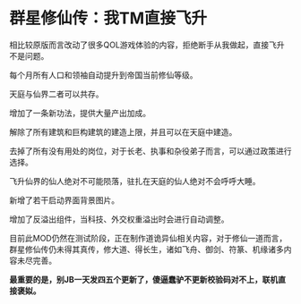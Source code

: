 # 群星修仙传：我TM直接飞升

相比较原版而言改动了很多QOL游戏体验的内容，拒绝断手从我做起，直接飞升不是问题。

每个月所有人口和领袖自动提升到帝国当前修仙等级。

天庭与仙界二者可以共存。

增加了一条新功法，提供大量产出加成。

解除了所有建筑和巨构建筑的建造上限，并且可以在天庭中建造。

去掉了所有没有用处的岗位，对于长老、执事和杂役弟子而言，可以通过政策进行选择。

飞升仙界的仙人绝对不可能陨落，驻扎在天庭的仙人绝对不会呼呼大睡。

新增了若干启动界面背景图片。

增加了反溢出组件，当科技、外交权重溢出时会进行自动调整。

目前此MOD仍然在测试阶段，正在制作道诡异仙相关内容，对于修仙一道而言，群星修仙传仍未得其真传，修大道、得长生，诸如飞舟、御剑、符篆、机缘诸多内容未尽完善。

**最重要的是，别JB一天发四五个更新了，傻逼蠢驴不更新校验码对不上，联机直接褒姒。**